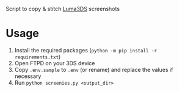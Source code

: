 Script to copy & stitch [Luma3DS](https://github.com/LumaTeam/Luma3DS) screenshots 

# Usage
1. Install the required packages (`python -m pip install -r requirements.txt`)
2. Open FTPD on your 3DS device
3. Copy `.env.sample` to `.env` (or rename) and replace the values if necessary
4. Run `python screenies.py <output_dir>` 
